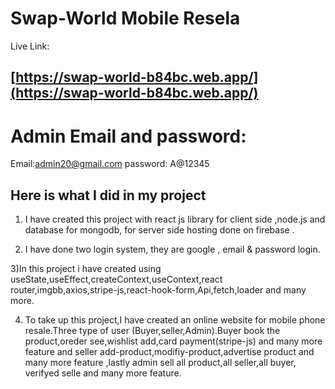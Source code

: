 # Swap-World Mobile Resela

Live Link:
## [https://swap-world-b84bc.web.app/](https://swap-world-b84bc.web.app/)

# Admin Email and password:

Email:admin20@gmail.com
password: A@12345

## Here is what I did in my project

1) I have created this project with react js library for client side ,node.js and database for mongodb, for server side hosting done on firebase .

2) I have done two login system, they are google , email & password login.

3)In this project i have created using useState,useEffect,createContext,useContext,react router,imgbb,axios,stripe-js,react-hook-form,Api,fetch,loader and many more.

4) To take up this project,I have created an online website for mobile phone resale.Three type of user (Buyer,seller,Admin).Buyer book the product,oreder see,wishlist add,card payment(stripe-js) and many more feature and seller add-product,modifiy-product,advertise product and many more feature ,lastly admin sell all product,all seller,all buyer, verifyed selle and many more feature.


 